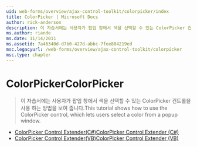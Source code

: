 ```yaml
---
uid: web-forms/overview/ajax-control-toolkit/colorpicker/index
title: ColorPicker | Microsoft Docs
author: rick-anderson
description: 이 자습서에는 사용자가 팝업 창에서 색을 선택할 수 있는 ColorPicker 컨트롤을 사용 하는 방법을 보여 줍니다.
ms.author: riande
ms.date: 11/14/2011
ms.assetid: 7a46340d-d7b0-427d-abbc-7fee884219ed
msc.legacyurl: /web-forms/overview/ajax-control-toolkit/colorpicker
msc.type: chapter
---
```

<a name="colorpicker"></a><span data-ttu-id="74ed0-103">ColorPicker</span><span class="sxs-lookup"><span data-stu-id="74ed0-103">ColorPicker</span></span>
====================
> <span data-ttu-id="74ed0-104">이 자습서에는 사용자가 팝업 창에서 색을 선택할 수 있는 ColorPicker 컨트롤을 사용 하는 방법을 보여 줍니다.</span><span class="sxs-lookup"><span data-stu-id="74ed0-104">This tutorial shows how to use the ColorPicker control, which lets users select a color from a popup window.</span></span>


- [<span data-ttu-id="74ed0-105">ColorPicker Control Extender(C#)</span><span class="sxs-lookup"><span data-stu-id="74ed0-105">ColorPicker Control Extender (C#)</span></span>](using-the-colorpicker-control-extender-cs.md)
- [<span data-ttu-id="74ed0-106">ColorPicker Control Extender(VB)</span><span class="sxs-lookup"><span data-stu-id="74ed0-106">ColorPicker Control Extender (VB)</span></span>](using-the-colorpicker-control-extender-vb.md)

